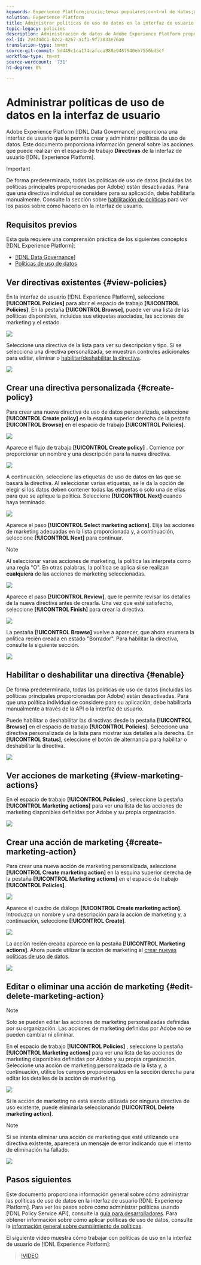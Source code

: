 ```yaml
---
keywords: Experience Platform;inicio;temas populares;control de datos;guía del usuario de políticas de uso de datos
solution: Experience Platform
title: Administrar políticas de uso de datos en la interfaz de usuario
topic-legacy: policies
description: Administración de datos de Adobe Experience Platform proporciona una interfaz de usuario que le permite crear y administrar políticas de uso de datos. Este documento proporciona información general sobre las acciones que puede realizar en el espacio de trabajo Directivas de la interfaz de usuario del Experience Platform.
exl-id: 29434dc1-02c2-4267-a1f1-9f73833e76a0
translation-type: tm+mt
source-git-commit: 5d449c1ca174cafcca988e9487940eb7550bd5cf
workflow-type: tm+mt
source-wordcount: '731'
ht-degree: 0%

---
```


# Administrar políticas de uso de datos en la interfaz de usuario

Adobe Experience Platform [!DNL Data Governance] proporciona una interfaz de usuario que le permite crear y administrar políticas de uso de datos. Este documento proporciona información general sobre las acciones que puede realizar en el espacio de trabajo **Directivas** de la interfaz de usuario [!DNL Experience Platform].

>[!IMPORTANT]
>
>De forma predeterminada, todas las políticas de uso de datos (incluidas las políticas principales proporcionadas por Adobe) están desactivadas. Para que una directiva individual se considere para su aplicación, debe habilitarla manualmente. Consulte la sección sobre [habilitación de políticas](#enable) para ver los pasos sobre cómo hacerlo en la interfaz de usuario.

## Requisitos previos

Esta guía requiere una comprensión práctica de los siguientes conceptos [!DNL Experience Platform]:

- [[!DNL Data Governance]](../home.md)
- [Políticas de uso de datos](./overview.md)

## Ver directivas existentes {#view-policies}

En la interfaz de usuario [!DNL Experience Platform], seleccione **[!UICONTROL Policies]** para abrir el espacio de trabajo **[!UICONTROL Policies]**. En la pestaña **[!UICONTROL Browse]**, puede ver una lista de las políticas disponibles, incluidas sus etiquetas asociadas, las acciones de marketing y el estado.

![](../images/policies/browse-policies.png)

Seleccione una directiva de la lista para ver su descripción y tipo. Si se selecciona una directiva personalizada, se muestran controles adicionales para editar, eliminar o [habilitar/deshabilitar la directiva](#enable).

![](../images/policies/policy-details.png)

## Crear una directiva personalizada {#create-policy}

Para crear una nueva directiva de uso de datos personalizada, seleccione **[!UICONTROL Create policy]** en la esquina superior derecha de la pestaña **[!UICONTROL Browse]** en el espacio de trabajo **[!UICONTROL Policies]**.

![](../images/policies/create-policy-button.png)

Aparece el flujo de trabajo **[!UICONTROL Create policy]** . Comience por proporcionar un nombre y una descripción para la nueva directiva.

![](../images/policies/create-policy-description.png)

A continuación, seleccione las etiquetas de uso de datos en las que se basará la directiva. Al seleccionar varias etiquetas, se le da la opción de elegir si los datos deben contener todas las etiquetas o solo una de ellas para que se aplique la política. Seleccione **[!UICONTROL Next]** cuando haya terminado.

![](../images/policies/add-labels.png)

Aparece el paso **[!UICONTROL Select marketing actions]**. Elija las acciones de marketing adecuadas en la lista proporcionada y, a continuación, seleccione **[!UICONTROL Next]** para continuar.

>[!NOTE]
>
>Al seleccionar varias acciones de marketing, la política las interpreta como una regla &quot;O&quot;. En otras palabras, la política se aplica si se realizan **cualquiera** de las acciones de marketing seleccionadas.

![](../images/policies/add-marketing-actions.png)

Aparece el paso **[!UICONTROL Review]**, que le permite revisar los detalles de la nueva directiva antes de crearla. Una vez que esté satisfecho, seleccione **[!UICONTROL Finish]** para crear la directiva.

![](../images/policies/policy-review.png)

La pestaña **[!UICONTROL Browse]** vuelve a aparecer, que ahora enumera la política recién creada en estado &quot;Borrador&quot;. Para habilitar la directiva, consulte la siguiente sección.

![](../images/policies/created-policy.png)

## Habilitar o deshabilitar una directiva {#enable}

De forma predeterminada, todas las políticas de uso de datos (incluidas las políticas principales proporcionadas por Adobe) están desactivadas. Para que una política individual se considere para su aplicación, debe habilitarla manualmente a través de la API o la interfaz de usuario.

Puede habilitar o deshabilitar las directivas desde la pestaña **[!UICONTROL Browse]** en el espacio de trabajo **[!UICONTROL Policies]**. Seleccione una directiva personalizada de la lista para mostrar sus detalles a la derecha. En **[!UICONTROL Status]**, seleccione el botón de alternancia para habilitar o deshabilitar la directiva.

![](../images/policies/enable-policy.png)

## Ver acciones de marketing {#view-marketing-actions}

En el espacio de trabajo **[!UICONTROL Policies]** , seleccione la pestaña **[!UICONTROL Marketing actions]** para ver una lista de las acciones de marketing disponibles definidas por Adobe y su propia organización.

![](../images/policies/marketing-actions.png)

## Crear una acción de marketing {#create-marketing-action}

Para crear una nueva acción de marketing personalizada, seleccione **[!UICONTROL Create marketing action]** en la esquina superior derecha de la pestaña **[!UICONTROL Marketing actions]** en el espacio de trabajo **[!UICONTROL Policies]**.

![](../images/policies/create-marketing-action.png)

Aparece el cuadro de diálogo **[!UICONTROL Create marketing action]**. Introduzca un nombre y una descripción para la acción de marketing y, a continuación, seleccione **[!UICONTROL Create]**.

![](../images/policies/create-marketing-action-details.png)

La acción recién creada aparece en la pestaña **[!UICONTROL Marketing actions]**. Ahora puede utilizar la acción de marketing al [crear nuevas políticas de uso de datos](#create-policy).

![](../images/policies/created-marketing-action.png)

## Editar o eliminar una acción de marketing {#edit-delete-marketing-action}

>[!NOTE]
>
>Solo se pueden editar las acciones de marketing personalizadas definidas por su organización. Las acciones de marketing definidas por Adobe no se pueden cambiar ni eliminar.

En el espacio de trabajo **[!UICONTROL Policies]** , seleccione la pestaña **[!UICONTROL Marketing actions]** para ver una lista de las acciones de marketing disponibles definidas por Adobe y su propia organización. Seleccione una acción de marketing personalizada de la lista y, a continuación, utilice los campos proporcionados en la sección derecha para editar los detalles de la acción de marketing.

![](../images/policies/edit-marketing-action.png)

Si la acción de marketing no está siendo utilizada por ninguna directiva de uso existente, puede eliminarla seleccionando **[!UICONTROL Delete marketing action]**.

>[!NOTE]
>
>Si se intenta eliminar una acción de marketing que esté utilizando una directiva existente, aparecerá un mensaje de error indicando que el intento de eliminación ha fallado.

![](../images/policies/delete-marketing-action.png)

## Pasos siguientes

Este documento proporciona información general sobre cómo administrar las políticas de uso de datos en la interfaz de usuario [!DNL Experience Platform]. Para ver los pasos sobre cómo administrar políticas usando [!DNL Policy Service API], consulte la [guía para desarrolladores](../api/getting-started.md). Para obtener información sobre cómo aplicar políticas de uso de datos, consulte la [información general sobre cumplimiento de políticas](../enforcement/overview.md).

El siguiente vídeo muestra cómo trabajar con políticas de uso en la interfaz de usuario de [!DNL Experience Platform]:

>[!VIDEO](https://video.tv.adobe.com/v/32977?quality=12&learn=on)

